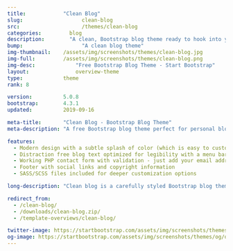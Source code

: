 ```yaml
---
title:            "Clean Blog"
slug:			        clean-blog
src:			        /themes/clean-blog
categories:		    blog
description:	    "A clean, Bootstrap blog theme ready to hook into your favorite CMS or blogging platform"
bump:			        "A clean blog theme"
img-thumbnail:    /assets/img/screenshots/themes/clean-blog.jpg
img-full:         /assets/img/screenshots/themes/clean-blog.png
img-desc:		      "Free Bootstrap Blog Theme - Start Bootstrap"
layout:			      overview-theme
type:             theme
rank: 8

version:          5.0.8
bootstrap:        4.3.1
updated:          2019-09-16

meta-title:       "Clean Blog - Bootstrap Blog Theme"
meta-description: "A free Bootstrap blog theme perfect for personal blogs. All Start Bootstrap templates are free to download and open source."

features:
  - Modern design with a subtle splash of color (which is easy to customize, especially with LESS!)
  - Distraction free blog text optimized for legibility with a menu bar interface that conveniently appears when you scroll up!
  - Working PHP contact form with validation - just add your email address to the PHP file included
  - Footer with social links and copyright information
  - SASS/SCSS files included for deeper customization options

long-description: "Clean blog is a carefully styled Bootstrap blog theme that is perfect for personal or company blogs. This theme features four HTML pages including a blog index, an about page, a sample post, and a contact page."

redirect_from:
  - /clean-blog/
  - /downloads/clean-blog.zip/
  - /template-overviews/clean-blog/

twitter-image: https://startbootstrap.com/assets/img/screenshots/themes/twitter/twitter-clean-blog.png
og-image: https://startbootstrap.com/assets/img/screenshots/themes/og/og-clean-blog.png
---
```

